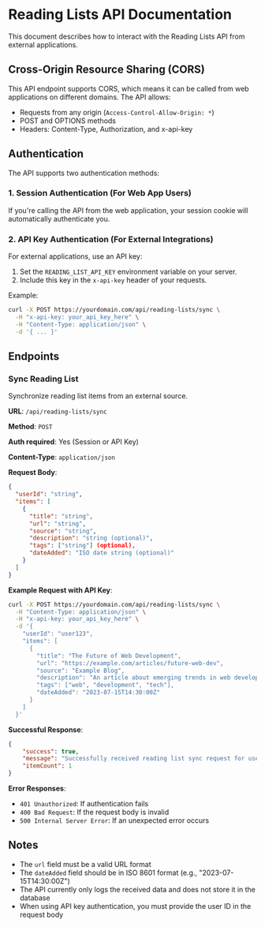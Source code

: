 # Reading Lists API Documentation

This document describes how to interact with the Reading Lists API from external applications.

## Cross-Origin Resource Sharing (CORS)

This API endpoint supports CORS, which means it can be called from web applications on different domains. The API allows:

-   Requests from any origin (`Access-Control-Allow-Origin: *`)
-   POST and OPTIONS methods
-   Headers: Content-Type, Authorization, and x-api-key

## Authentication

The API supports two authentication methods:

### 1. Session Authentication (For Web App Users)

If you're calling the API from the web application, your session cookie will automatically authenticate you.

### 2. API Key Authentication (For External Integrations)

For external applications, use an API key:

1. Set the `READING_LIST_API_KEY` environment variable on your server.
2. Include this key in the `x-api-key` header of your requests.

Example:

```bash
curl -X POST https://yourdomain.com/api/reading-lists/sync \
  -H "x-api-key: your_api_key_here" \
  -H "Content-Type: application/json" \
  -d '{ ... }'
```

## Endpoints

### Sync Reading List

Synchronize reading list items from an external source.

**URL**: `/api/reading-lists/sync`

**Method**: `POST`

**Auth required**: Yes (Session or API Key)

**Content-Type**: `application/json`

**Request Body**:

```json
{
  "userId": "string",
  "items": [
    {
      "title": "string",
      "url": "string",
      "source": "string",
      "description": "string (optional)",
      "tags": ["string"] (optional),
      "dateAdded": "ISO date string (optional)"
    }
  ]
}
```

**Example Request with API Key**:

```bash
curl -X POST https://yourdomain.com/api/reading-lists/sync \
  -H "Content-Type: application/json" \
  -H "x-api-key: your_api_key_here" \
  -d '{
    "userId": "user123",
    "items": [
      {
        "title": "The Future of Web Development",
        "url": "https://example.com/articles/future-web-dev",
        "source": "Example Blog",
        "description": "An article about emerging trends in web development",
        "tags": ["web", "development", "tech"],
        "dateAdded": "2023-07-15T14:30:00Z"
      }
    ]
  }'
```

**Successful Response**:

```json
{
    "success": true,
    "message": "Successfully received reading list sync request for user user123 with 1 items",
    "itemCount": 1
}
```

**Error Responses**:

-   `401 Unauthorized`: If authentication fails
-   `400 Bad Request`: If the request body is invalid
-   `500 Internal Server Error`: If an unexpected error occurs

## Notes

-   The `url` field must be a valid URL format
-   The `dateAdded` field should be in ISO 8601 format (e.g., "2023-07-15T14:30:00Z")
-   The API currently only logs the received data and does not store it in the database
-   When using API key authentication, you must provide the user ID in the request body
